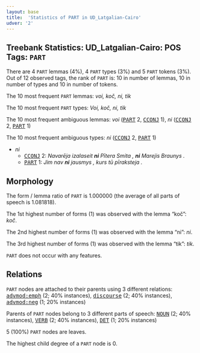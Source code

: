 ```yaml
---
layout: base
title:  'Statistics of PART in UD_Latgalian-Cairo'
udver: '2'
---
```


## Treebank Statistics: UD_Latgalian-Cairo: POS Tags: `PART`

There are 4 `PART` lemmas (4%), 4 `PART` types (3%) and 5 `PART` tokens (3%).
Out of 12 observed tags, the rank of `PART` is: 10 in number of lemmas, 10 in number of types and 10 in number of tokens.

The 10 most frequent `PART` lemmas: <em>voi, koč, ni, tik</em>

The 10 most frequent `PART` types:  <em>Voi, koč, ni, tik</em>

The 10 most frequent ambiguous lemmas: <em>voi</em> (<tt><a href="ltg_cairo-pos-PART.html">PART</a></tt> 2, <tt><a href="ltg_cairo-pos-CCONJ.html">CCONJ</a></tt> 1), <em>ni</em> (<tt><a href="ltg_cairo-pos-CCONJ.html">CCONJ</a></tt> 2, <tt><a href="ltg_cairo-pos-PART.html">PART</a></tt> 1)

The 10 most frequent ambiguous types:  <em>ni</em> (<tt><a href="ltg_cairo-pos-CCONJ.html">CCONJ</a></tt> 2, <tt><a href="ltg_cairo-pos-PART.html">PART</a></tt> 1)


* <em>ni</em>
  * <tt><a href="ltg_cairo-pos-CCONJ.html">CCONJ</a></tt> 2: <em>Navarēja izalaseit <b>ni</b> Pītera Smita , <b>ni</b> Marejis Braunys .</em>
  * <tt><a href="ltg_cairo-pos-PART.html">PART</a></tt> 1: <em>Jim nav <b>ni</b> jausmys , kurs tū pīraksteja .</em>

## Morphology

The form / lemma ratio of `PART` is 1.000000 (the average of all parts of speech is 1.081818).

The 1st highest number of forms (1) was observed with the lemma “koč”: <em>koč</em>.

The 2nd highest number of forms (1) was observed with the lemma “ni”: <em>ni</em>.

The 3rd highest number of forms (1) was observed with the lemma “tik”: <em>tik</em>.

`PART` does not occur with any features.


## Relations

`PART` nodes are attached to their parents using 3 different relations: <tt><a href="ltg_cairo-dep-advmod-emph.html">advmod:emph</a></tt> (2; 40% instances), <tt><a href="ltg_cairo-dep-discourse.html">discourse</a></tt> (2; 40% instances), <tt><a href="ltg_cairo-dep-advmod-neg.html">advmod:neg</a></tt> (1; 20% instances)

Parents of `PART` nodes belong to 3 different parts of speech: <tt><a href="ltg_cairo-pos-NOUN.html">NOUN</a></tt> (2; 40% instances), <tt><a href="ltg_cairo-pos-VERB.html">VERB</a></tt> (2; 40% instances), <tt><a href="ltg_cairo-pos-DET.html">DET</a></tt> (1; 20% instances)

5 (100%) `PART` nodes are leaves.

The highest child degree of a `PART` node is 0.

